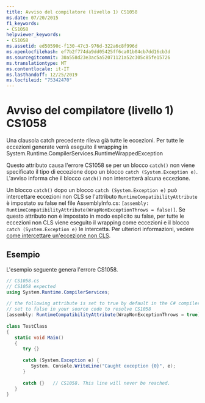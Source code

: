 ```yaml
---
title: Avviso del compilatore (livello 1) CS1058
ms.date: 07/20/2015
f1_keywords:
- CS1058
helpviewer_keywords:
- CS1058
ms.assetid: ed50590c-f130-47c3-976d-322a6c8f996d
ms.openlocfilehash: ef7b2f774da9dd05425ff6ca01b04cb7dd16cb3d
ms.sourcegitcommit: 30a558d23e3ac5a52071121a52c305c85fe15726
ms.translationtype: MT
ms.contentlocale: it-IT
ms.lasthandoff: 12/25/2019
ms.locfileid: "75342470"
---
```

# <a name="compiler-warning-level-1-cs1058"></a>Avviso del compilatore (livello 1) CS1058
Una clausola catch precedente rileva già tutte le eccezioni. Per tutte le eccezioni generate verrà eseguito il wrapping in System.Runtime.CompilerServices.RuntimeWrappedException  
  
 Questo attributo causa l'errore CS1058 se per un blocco `catch()` non viene specificato il tipo di eccezione dopo un blocco `catch (System.Exception e)`. L'avviso informa che il blocco `catch()` non intercetterà alcuna eccezione.  
  
Un blocco `catch()` dopo un blocco `catch (System.Exception e)` può intercettare eccezioni non CLS se l'attributo `RuntimeCompatibilityAttribute` è impostato su false nel file AssemblyInfo.cs: `[assembly: RuntimeCompatibilityAttribute(WrapNonExceptionThrows = false)]`. Se questo attributo non è impostato in modo esplicito su false, per tutte le eccezioni non CLS viene eseguito il wrapping come eccezioni e il blocco `catch (System.Exception e)` le intercetta. Per ulteriori informazioni, vedere [come intercettare un'eccezione non CLS](../../programming-guide/exceptions/how-to-catch-a-non-cls-exception.md).
  
## <a name="example"></a>Esempio  
 L'esempio seguente genera l'errore CS1058.  
  
```csharp  
// CS1058.cs  
// CS1058 expected  
using System.Runtime.CompilerServices;  
  
// the following attribute is set to true by default in the C# compiler  
// set to false in your source code to resolve CS1058  
[assembly: RuntimeCompatibilityAttribute(WrapNonExceptionThrows = true)]  
  
class TestClass   
{  
   static void Main()   
   {  
      try {}  
  
      catch (System.Exception e) {   
         System. Console.WriteLine("Caught exception {0}", e);  
      }  
  
      catch {}   // CS1058. This line will never be reached.  
   }  
}  
```
